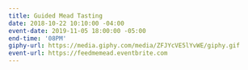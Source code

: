 ```yaml
---
title: Guided Mead Tasting
date: 2018-10-22 10:10:00 -04:00
event-date: 2019-11-05 18:00:00 -05:00
end-time: '08PM'
giphy-url: https://media.giphy.com/media/ZFJYcVE5lYvWE/giphy.gif
event-url: https://feedmemead.eventbrite.com
---
```


